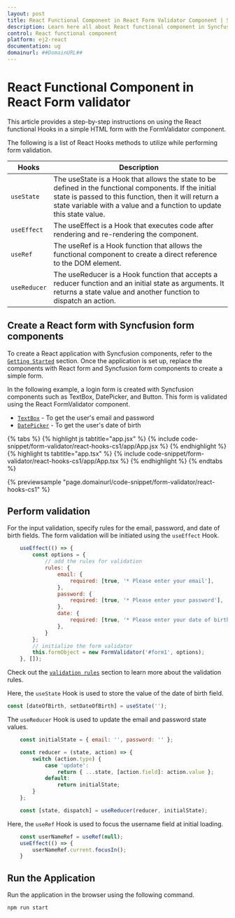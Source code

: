 ```yaml
---
layout: post
title: React Functional Component in React Form Validator Component | Syncfusion
description: Learn here all about React functional component in Syncfusion Essential Form validator component, it's elements and more details.
control: React functional component 
platform: ej2-react
documentation: ug
domainurl: ##DomainURL##
---
```


# React Functional Component in React Form validator

This article provides a step-by-step instructions on using the React functional Hooks in a simple HTML form with the FormValidator component.

The following is a list of React Hooks methods to utilize while performing form validation.

| Hooks | Description |
| ------------- | ------------- |
| `useState` | The useState is a Hook that allows the state to be defined in the functional components. If the initial state is passed to this function, then it will return a state variable with a value and a function to update this state value. |
| `useEffect` | The useEffect is a Hook that executes code after rendering and re-rendering the component. |
| `useRef` | The useRef is a Hook function that allows the functional component to create a direct reference to the DOM element. |
| `useReducer` | The useReducer is a Hook function that accepts a reducer function and an initial state as arguments. It returns a state value and another function to dispatch an action. |

## Create a React form with Syncfusion form components

To create a React application with Syncfusion components, refer to the [`Getting Started`](https://ej2.syncfusion.com/react/documentation/getting-started/quick-start#create-the-react-application) section. Once the application is set up, replace the components with React form and Syncfusion form components to create a simple form.

In the following example, a login form is created with Syncfusion components such as TextBox, DatePicker, and Button. This form is validated using the React FormValidator component.

* [`TextBox`](https://ej2.syncfusion.com/react/documentation/textbox/getting-started) - To get the user's email and password
* [`DatePicker`](https://ej2.syncfusion.com/react/documentation/datepicker/getting-started) - To get the user's date of birth

{% tabs %}
{% highlight js tabtitle="app.jsx" %}
{% include code-snippet/form-validator/react-hooks-cs1/app/App.jsx %}
{% endhighlight %}
{% highlight ts tabtitle="app.tsx" %}
{% include code-snippet/form-validator/react-hooks-cs1/app/App.tsx %}
{% endhighlight %}
{% endtabs %}

 {% previewsample "page.domainurl/code-snippet/form-validator/react-hooks-cs1" %}

## Perform validation

For the input validation, specify rules for the email, password, and date of birth fields. The form validation will be initiated using the `useEffect` Hook.

```javascript
    useEffect(() => {
        const options = {
            // add the rules for validation
            rules: {
                email: {
                    required: [true, '* Please enter your email'],
                },
                password: {
                    required: [true, '* Please enter your password'],
                },
                date: {
                    required: [true, '* Please enter your date of birth'],
                },
            }
        };
        // initialize the form validator
        this.formObject = new FormValidator('#form1', options);
    }, []);
```

Check out the [`validation rules`](https://ej2.syncfusion.com/react/documentation/form-validator/validation-rules#validation-rules) section to learn more about the validation rules.

Here, the `useState` Hook is used to store the value of the date of birth field.

```javascript
const [dateOfBirth, setDateOfBirth] = useState('');
```

The `useReducer` Hook is used to update the email and password state values.

```javascript
    const initialState = { email: '', password: '' };

    const reducer = (state, action) => {
        switch (action.type) {
            case 'update':
                return { ...state, [action.field]: action.value };
            default:
                return initialState;
        }
    };

    const [state, dispatch] = useReducer(reducer, initialState);
```

Here, the `useRef` Hook is used to focus the username field at initial loading.

```javascript
    const userNameRef = useRef(null);
    useEffect(() => {
        userNameRef.current.focusIn();
    }
```

## Run the Application

Run the application in the browser using the following command.

```
npm run start
```
